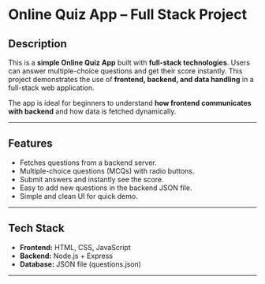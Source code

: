 # Online Quiz App – Full Stack Project

## Description
This is a **simple Online Quiz App** built with **full-stack technologies**. Users can answer multiple-choice questions and get their score instantly. This project demonstrates the use of **frontend, backend, and data handling** in a full-stack web application.

The app is ideal for beginners to understand **how frontend communicates with backend** and how data is fetched dynamically.

---

## Features
- Fetches questions from a backend server.
- Multiple-choice questions (MCQs) with radio buttons.
- Submit answers and instantly see the score.
- Easy to add new questions in the backend JSON file.
- Simple and clean UI for quick demo.

---

## Tech Stack
- **Frontend:** HTML, CSS, JavaScript
- **Backend:** Node.js + Express
- **Database:** JSON file (questions.json)

---
